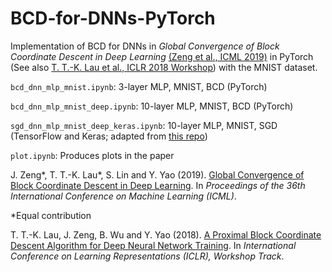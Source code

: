 # BCD-for-DNNs-PyTorch

Implementation of BCD for DNNs in *Global Convergence of Block Coordinate Descent in Deep Learning* [(Zeng et al., ICML 2019)](http://proceedings.mlr.press/v97/zeng19a.html) in PyTorch (See also [T. T.-K. Lau et al., ICLR 2018 Workshop](https://openreview.net/forum?id=HycIjFkPM)) with the MNIST dataset. 

```bcd_dnn_mlp_mnist.ipynb```: 3-layer MLP, MNIST, BCD (PyTorch)

```bcd_dnn_mlp_mnist_deep.ipynb```: 10-layer MLP, MNIST, BCD (PyTorch)

```sgd_dnn_mlp_mnist_deep_keras.ipynb```: 10-layer MLP, MNIST, SGD (TensorFlow and Keras; adapted from [this repo](https://github.com/timlautk/BCD-for-DNNs/tree/master/Keras))

```plot.ipynb```: Produces plots in the paper

J. Zeng*, T. T.-K. Lau*, S. Lin and Y. Yao (2019). [Global Convergence of Block Coordinate Descent in Deep Learning](http://proceedings.mlr.press/v97/zeng19a.html). In *Proceedings of the 36th International Conference on Machine Learning (ICML)*. 


&ast;Equal contribution

T. T.-K. Lau, J. Zeng, B. Wu and Y. Yao (2018). [A Proximal Block Coordinate Descent Algorithm for Deep Neural Network Training](https://openreview.net/forum?id=HycIjFkPM). In *International Conference on Learning Representations (ICLR), Workshop Track*. 
